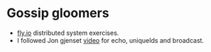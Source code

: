 # Gossip gloomers

- [fly.io](https://fly.io/dist-sys) distributed system exercises.
- I followed Jon gjenset [video](https://www.youtube.com/watch?v=gboGyccRVXI) for echo, uniqueIds and broadcast.
